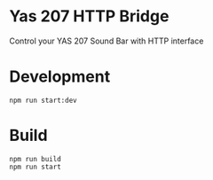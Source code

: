 # Yas 207 HTTP Bridge

Control your YAS 207 Sound Bar with HTTP interface

# Development

```
npm run start:dev
```

# Build 

```
npm run build
npm run start
```
